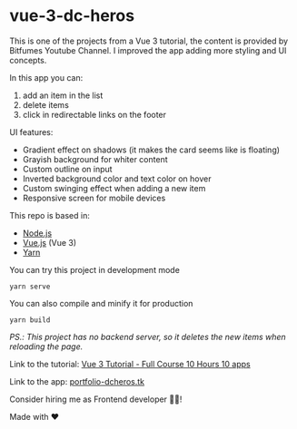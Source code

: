 # vue-3-dc-heros

This is one of the projects from a Vue 3 tutorial, the content is provided by Bitfumes Youtube Channel. I improved the app adding more styling and UI concepts.

In this app you can:

1. add an item in the list
2. delete items
3. click in redirectable links on the footer

UI features:

- Gradient effect on shadows (it makes the card seems like is floating)
- Grayish background for whiter content
- Custom outline on input
- Inverted background color and text color on hover
- Custom swinging effect when adding a new item 
- Responsive screen for mobile devices

This repo is based in:

- [Node.js](https://nodejs.org/)
- [Vue.js](https://v3.vuejs.org/) (Vue 3)
- [Yarn](https://yarnpkg.com/)

You can try this project in development mode
```
yarn serve
```

You can also compile and minify it for production
```
yarn build
```

*PS.: This project has no backend server, so it deletes the new items when reloading the page.*


Link to the tutorial:
[Vue 3 Tutorial - Full Course 10 Hours 10 apps](https://www.youtube.com/watch?v=e-E0UB-YDRk)

Link to the app: [portfolio-dcheros.tk](portfolio.dcheros.tk)

Consider hiring me as Frontend developer :man_technologist:!

Made with :heart:
